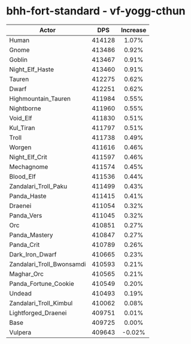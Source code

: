 # bhh-fort-standard - vf-yogg-cthun
| Actor | DPS | Increase |
|---|:---:|:---:|
|Human|414128|1.07%|
|Gnome|413486|0.92%|
|Goblin|413467|0.91%|
|Night_Elf_Haste|413460|0.91%|
|Tauren|412275|0.62%|
|Dwarf|412251|0.62%|
|Highmountain_Tauren|411984|0.55%|
|Nightborne|411960|0.55%|
|Void_Elf|411830|0.51%|
|Kul_Tiran|411797|0.51%|
|Troll|411738|0.49%|
|Worgen|411616|0.46%|
|Night_Elf_Crit|411597|0.46%|
|Mechagnome|411574|0.45%|
|Blood_Elf|411536|0.44%|
|Zandalari_Troll_Paku|411499|0.43%|
|Panda_Haste|411415|0.41%|
|Draenei|411054|0.32%|
|Panda_Vers|411045|0.32%|
|Orc|410851|0.27%|
|Panda_Mastery|410847|0.27%|
|Panda_Crit|410789|0.26%|
|Dark_Iron_Dwarf|410665|0.23%|
|Zandalari_Troll_Bwonsamdi|410593|0.21%|
|Maghar_Orc|410565|0.21%|
|Panda_Fortune_Cookie|410549|0.20%|
|Undead|410493|0.19%|
|Zandalari_Troll_Kimbul|410062|0.08%|
|Lightforged_Draenei|409751|0.01%|
|Base|409725|0.00%|
|Vulpera|409643|-0.02%|
